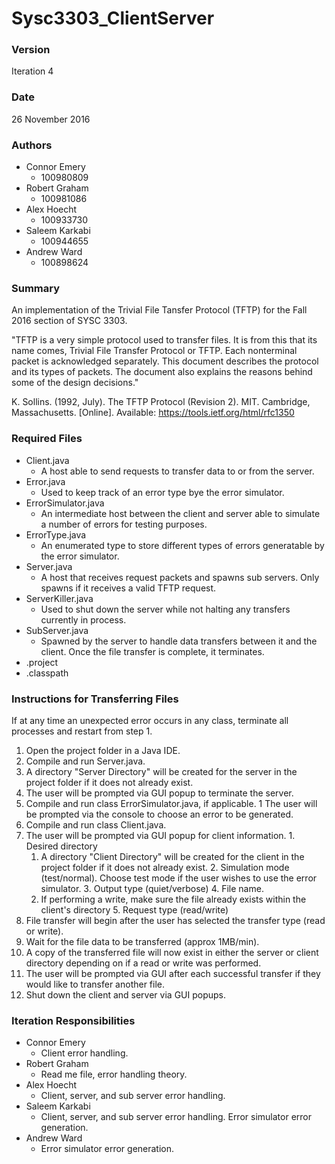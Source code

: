 # Sysc3303_ClientServer

### Version
Iteration 4

### Date
26 November 2016

### Authors
- Connor Emery
  - 100980809
- Robert Graham
  - 100981086
- Alex Hoecht
  - 100933730
- Saleem Karkabi
  - 100944655
- Andrew Ward
  - 100898624

### Summary
An implementation of the Trivial File Tansfer Protocol (TFTP) for the Fall 2016 section of SYSC 3303.

"TFTP is a very simple protocol used to transfer files. It is from this that its name comes, Trivial File Transfer Protocol or TFTP. Each nonterminal packet is acknowledged separately. This document describes the protocol and its types of packets. The document also explains the reasons behind some of the design decisions."

K. Sollins. (1992, July). The TFTP Protocol (Revision 2). MIT. Cambridge, Massachusetts. [Online]. Available: https://tools.ietf.org/html/rfc1350

### Required Files
- Client.java
  - A host able to send requests to transfer data to or from the server.
- Error.java
  - Used to keep track of an error type bye the error simulator.
- ErrorSimulator.java
  - An intermediate host between the client and server able to simulate a number of errors for testing purposes.
- ErrorType.java
  - An enumerated type to store different types of errors generatable by the error simulator.
- Server.java
  - A host that receives request packets and spawns sub servers. Only spawns if it receives a valid TFTP request.
- ServerKiller.java
  - Used to shut down the server while not halting any transfers currently in process.
- SubServer.java
  - Spawned by the server to handle data transfers between it and the client. Once the file transfer is complete, it terminates.
- .project
- .classpath

### Instructions for Transferring Files
If at any time an unexpected error occurs in any class, terminate all processes and restart from step 1.

1. Open the project folder in a Java IDE.
2. Compile and run Server.java.
  1. A directory "Server Directory" will be created for the server in the project folder if it does not already exist.
  2. The user will be prompted via GUI popup to terminate the server.
3. Compile and run class ErrorSimulator.java, if applicable.
  1 The user will be prompted via the console to choose an error to be generated.
4. Compile and run class Client.java.
  1. The user will be prompted via GUI popup for client information.
    1. Desired directory
      1. A directory "Client Directory" will be created for the client in the project folder if it does not already exist. 
    2. Simulation mode (test/normal). Choose test mode if the user wishes to use the error simulator.
    3. Output type (quiet/verbose)
    4. File name.
      1. If performing a write, make sure the file already exists within the client's directory
    5. Request type (read/write)
5. File transfer will begin after the user has selected the transfer type (read or write).
6. Wait for the file data to be transferred (approx 1MB/min).
7. A copy of the transferred file will now exist in either the server or client directory depending on if a read or write was performed.
8. The user will be prompted via GUI after each successful transfer if they would like to transfer another file.
9. Shut down the client and server via GUI popups.

### Iteration Responsibilities
- Connor Emery
  - Client error handling.
- Robert Graham
  - Read me file, error handling theory.
- Alex Hoecht
  - Client, server, and sub server error handling.
- Saleem Karkabi
  - Client, server, and sub server error handling. Error simulator error generation.
- Andrew Ward
  - Error simulator error generation.
